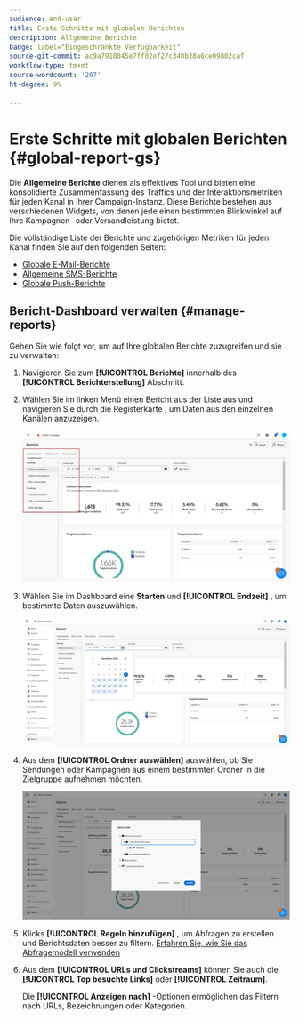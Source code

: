 ```yaml
---
audience: end-user
title: Erste Schritte mit globalen Berichten
description: Allgemeine Berichte
badge: label="Eingeschränkte Verfügbarkeit"
source-git-commit: ac9a7918045e7ff02ef27c348b28a6ce09802caf
workflow-type: tm+mt
source-wordcount: '207'
ht-degree: 9%

---
```



# Erste Schritte mit globalen Berichten {#global-report-gs}

Die **Allgemeine Berichte** dienen als effektives Tool und bieten eine konsolidierte Zusammenfassung des Traffics und der Interaktionsmetriken für jeden Kanal in Ihrer Campaign-Instanz. Diese Berichte bestehen aus verschiedenen Widgets, von denen jede einen bestimmten Blickwinkel auf Ihre Kampagnen- oder Versandleistung bietet.

Die vollständige Liste der Berichte und zugehörigen Metriken für jeden Kanal finden Sie auf den folgenden Seiten:

* [Globale E-Mail-Berichte](global-report-email.md)
* [Allgemeine SMS-Berichte](global-report-sms.md)
* [Globale Push-Berichte](global-report-push.md)

## Bericht-Dashboard verwalten {#manage-reports}

Gehen Sie wie folgt vor, um auf Ihre globalen Berichte zuzugreifen und sie zu verwalten:

1. Navigieren Sie zum **[!UICONTROL Berichte]** innerhalb des **[!UICONTROL Berichterstellung]** Abschnitt.

1. Wählen Sie im linken Menü einen Bericht aus der Liste aus und navigieren Sie durch die Registerkarte , um Daten aus den einzelnen Kanälen anzuzeigen.

   ![](assets/global_report_manage_3.png)

1. Wählen Sie im Dashboard eine **Starten** und **[!UICONTROL Endzeit]** , um bestimmte Daten auszuwählen.

   ![](assets/global_report_manage_1.png)

1. Aus dem **[!UICONTROL Ordner auswählen]** auswählen, ob Sie Sendungen oder Kampagnen aus einem bestimmten Ordner in die Zielgruppe aufnehmen möchten.

   ![](assets/global_report_manage_2.png)

1. Klicks **[!UICONTROL Regeln hinzufügen]** , um Abfragen zu erstellen und Berichtsdaten besser zu filtern. [Erfahren Sie, wie Sie das Abfragemodell verwenden](../query/query-modeler-overview.md)

1. Aus dem **[!UICONTROL URLs und Clickstreams]** können Sie auch die **[!UICONTROL Top besuchte Links]** oder **[!UICONTROL Zeitraum]**.

   Die **[!UICONTROL Anzeigen nach]** -Optionen ermöglichen das Filtern nach URLs, Bezeichnungen oder Kategorien.
